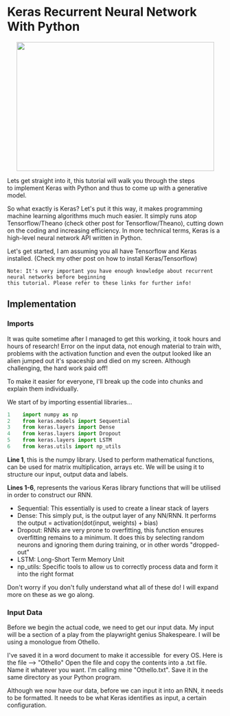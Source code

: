 # Keras Recurrent Neural Network With Python

<p align="center">
  <img width="460" height="300" src="https://upload.wikimedia.org/wikipedia/commons/c/c9/Keras_Logo.jpg">
</p>

Lets get straight into it, this tutorial will walk you through the steps to implement Keras with Python and thus to come up with a generative model.

So what exactly is Keras? Let's put it this way, it makes programming machine learning algorithms much much easier. It simply runs atop Tensorflow/Theano (check other post for Tensorflow/Theano), cutting down on the coding and increasing efficiency. In more technical terms, Keras is a high-level neural network API written in Python. 

Let's get started, I am assuming you all have Tensorflow and Keras installed. (Check my other post on how to install Keras/Tensorflow)

```
Note: It's very important you have enough knowledge about recurrent neural networks before beginning 
this tutorial. Please refer to these links for further info! 
```
## Implementation

### Imports
It was quite sometime after I managed to get this working, it took hours and hours of research! Error on the input data, not enough material to train with, problems with the activation function and even the output looked like an alien jumped out it's spaceship and died on my screen. Although challenging, the hard work paid off!

To make it easier for everyone, I'll break up the code into chunks and explain them individually. 

We start of by importing essential libraries...
```python
1    import numpy as np
2    from keras.models import Sequential
3    from keras.layers import Dense
4    from keras.layers import Dropout
5    from keras.layers import LSTM
6    from keras.utils import np_utils
```
**Line 1**, this is the numpy library. Used to perform mathematical functions, can be used for matrix multiplication, arrays etc. We will be using it to structure our input, output data and labels.

**Lines 1-6**, represents the various Keras library functions that will be utilised in order to construct our RNN. 
* Sequential: This essentially is used to create a linear stack of layers
* Dense: This simply put, is the output layer of any NN/RNN. It performs the output = activation(dot(input, weights) + bias)
* Dropout: RNNs are very prone to overfitting, this function ensures overfitting remains to a minimum. It does this by selecting random neurons and ignoring them during training, or in other words "dropped-out"
* LSTM: Long-Short Term Memory Unit
* np_utils: Specific tools to allow us to correctly process data and form it into the right format

Don't worry if you don't fully understand what all of these do! I will expand more on these as we go along.

### Input Data
Before we begin the actual code, we need to get our input data. My input will be a section of a play from the playwright genius Shakespeare. I will be using a monologue from Othello.  

I've saved it in a word document to make it accessible  for every OS. Here is the file --> "Othello"
Open the file and copy the contents into a .txt file. Name it whatever you want. I'm calling mine "Othello.txt". Save it in the same directory as your Python program.

Although we now have our data, before we can input it into an RNN, it needs to be formatted. It needs to be what Keras identifies as input, a certain configuration. 
